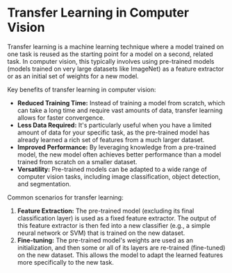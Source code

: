 # Transfer Learning in Computer Vision

Transfer learning is a machine learning technique where a model trained on one task is reused as the starting point for a model on a second, related task. In computer vision, this typically involves using pre-trained models (models trained on very large datasets like ImageNet) as a feature extractor or as an initial set of weights for a new model.

Key benefits of transfer learning in computer vision:

*   **Reduced Training Time:** Instead of training a model from scratch, which can take a long time and require vast amounts of data, transfer learning allows for faster convergence.
*   **Less Data Required:** It's particularly useful when you have a limited amount of data for your specific task, as the pre-trained model has already learned a rich set of features from a much larger dataset.
*   **Improved Performance:** By leveraging knowledge from a pre-trained model, the new model often achieves better performance than a model trained from scratch on a smaller dataset.
*   **Versatility:** Pre-trained models can be adapted to a wide range of computer vision tasks, including image classification, object detection, and segmentation.

Common scenarios for transfer learning:

1.  **Feature Extraction:** The pre-trained model (excluding its final classification layer) is used as a fixed feature extractor. The output of this feature extractor is then fed into a new classifier (e.g., a simple neural network or SVM) that is trained on the new dataset.
2.  **Fine-tuning:** The pre-trained model's weights are used as an initialization, and then some or all of its layers are re-trained (fine-tuned) on the new dataset. This allows the model to adapt the learned features more specifically to the new task.

